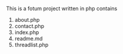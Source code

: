 
This is a fotum project written in php
contains
1. about.php
2. contact.php
3. index.php
4. readme.md
5. threadlist.php
